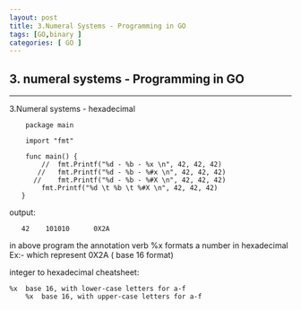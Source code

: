 ```yaml
---
layout: post
title: 3.Numeral Systems - Programming in GO
tags: [GO,binary ]
categories: [ GO ]
---
```



## 3. numeral systems - Programming in GO


---
3.Numeral systems -  hexadecimal



        package main

        import "fmt"

        func main() {
	        //	fmt.Printf("%d - %b - %x \n", 42, 42, 42)
	       //	fmt.Printf("%d - %b - %#x \n", 42, 42, 42)
	      //	fmt.Printf("%d - %b - %#X \n", 42, 42, 42)
	        fmt.Printf("%d \t %b \t %#X \n", 42, 42, 42)
       }
 
 
 output:      
       
       42 	 101010 	 0X2A 

in above program the annotation verb %x formats a number in hexadecimal  Ex:- which represent 0X2A   ( base 16 format)

integer to hexadecimal cheatsheet:


	%x	base 16, with lower-case letters for a-f
        %x	base 16, with upper-case letters for a-f
